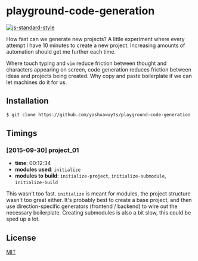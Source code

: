 # playground-code-generation
[![js-standard-style][standard-image]][standard-url]

How fast can we generate new projects? A little experiment where every attempt
I have 10 minutes to create a new project. Increasing amounts of automation
should get me further each time.

Where touch typing and `vim` reduce friction between thought and characters
appearing on screen, code generation reduces friction between ideas and
projects being created. Why copy and paste boilerplate if we can let machines
do it for us.

## Installation
```sh
$ git clone https://github.com/yoshuawuyts/playground-code-generation
```

## Timings
### [2015-09-30] project_01
- __time__: 00:12:34
- __modules used__: `initialize`
- __modules to build__: `initialize-project`, `initialize-submodule`,
  `initialize-build`

This wasn't too fast. `initialize` is meant for modules, the project structure
wasn't too great either. It's probably best to create a base project, and then
use direction-specific generators (frontend / backend) to wire out the
necessary boilerplate. Creating submodules is also a bit slow, this could be
sped up a lot.

## License
[MIT](https://tldrlegal.com/license/mit-license)

[standard-image]: https://img.shields.io/badge/code%20style-standard-brightgreen.svg?style=flat-square
[standard-url]: https://github.com/feross/standard
